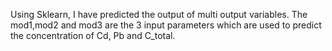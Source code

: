 Using Sklearn, I have predicted the output of multi output variables. The mod1,mod2 and mod3 are the 3 input parameters which are used to predict the concentration of Cd, Pb and C_total. 
